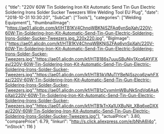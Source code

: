 {
	"title": "220V 60W Tin Soldering Iron Kit Automatic Send Tin Gun Electric Soldering Irons Solder Sucker Tweezers Wire Welding Tool EU Plug",
	"date": "2018-10-31 10:30:20",
	"SubCat": ["Tools"],
	"categories": ["Welding Equipment"],
	"thumbnailImage": "https://ae01.alicdn.com/kf/HTB1KV4ChnqWBKNjSZFAq6ynSpXah/220V-60W-Tin-Soldering-Iron-Kit-Automatic-Send-Tin-Gun-Electric-Soldering-Irons-Solder-Sucker-Tweezers.jpg_220x220.jpg",
	"BigImage": ["https://ae01.alicdn.com/kf/HTB1KV4ChnqWBKNjSZFAq6ynSpXah/220V-60W-Tin-Soldering-Iron-Kit-Automatic-Send-Tin-Gun-Electric-Soldering-Irons-Solder-Sucker-Tweezers.jpg","https://ae01.alicdn.com/kf/HTB186s7uuuSBuNjy1Xcq6AYjFXav/220V-60W-Tin-Soldering-Iron-Kit-Automatic-Send-Tin-Gun-Electric-Soldering-Irons-Solder-Sucker-Tweezers.jpg","https://ae01.alicdn.com/kf/HTB1ikVMuTlYBeNjSszcq6zwhFXaz/220V-60W-Tin-Soldering-Iron-Kit-Automatic-Send-Tin-Gun-Electric-Soldering-Irons-Solder-Sucker-Tweezers.jpg","https://ae01.alicdn.com/kf/HTB1zCvxmlmWBuNkSndVq6AsApXaI/220V-60W-Tin-Soldering-Iron-Kit-Automatic-Send-Tin-Gun-Electric-Soldering-Irons-Solder-Sucker-Tweezers.jpg","https://ae01.alicdn.com/kf/HTB1kTnXa1UXBuNjt_XBq6xeDXXaj/220V-60W-Tin-Soldering-Iron-Kit-Automatic-Send-Tin-Gun-Electric-Soldering-Irons-Solder-Sucker-Tweezers.jpg"],
	"actualPrice": 3.80,
	"comparePrice": 6.79,
	"linkurl": "http://s.click.aliexpress.com/e/bNhA6I4o",
	"inStock": 116
}
